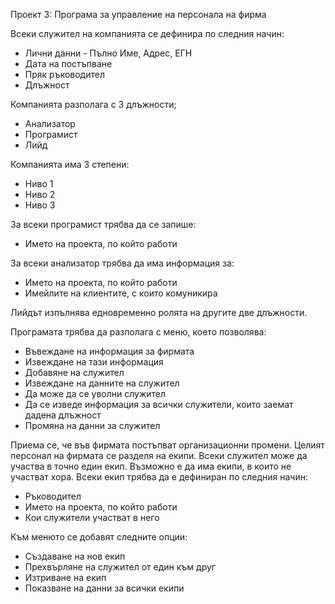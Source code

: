 Проект 3: Програма за управление на персонала на фирма

Всеки служител на компанията се дефинира по следния начин:
- Лични данни - Пълно Име, Адрес, ЕГН
- Дата на постъпване
- Пряк ръководител
- Длъжност

Компанията разполага с 3 длъжности;
- Анализатор
- Програмист
- Лийд

Компанията има 3 степени:
- Ниво 1
- Ниво 2
- Ниво 3

За всеки програмист трябва да се запише:
- Името на проекта, по който работи

За всеки анализатор трябва да има информация за:
- Името на проекта, по който работи
- Имейлите на клиентите, с които комуникира

Лийдът изпълнява едновременно ролята на другите две длъжности.

Програмата трябва да разполага с меню, което позволява:
- Въвеждане на информация за фирмата
- Извеждане на тази информация
- Добавяне на служител
- Извеждане на данните на служител
- Да може да се уволни служител
- Да се изведе информация за всички служители, които заемат дадена длъжност
- Промяна на данни за служител

Приема се, че във фирмата постъпват организационни промени. Целият персонал на фирмата се разделя на екипи. Всеки служител може да участва в точно един екип.
Възможно е да има екипи, в които не участват хора. Всеки екип трябва да е дефиниран по следния начин:
- Ръководител
- Името на проекта, по който работи
- Кои служители участват в него

Към менюто се добавят следните опции:
- Създаване на нов екип
- Прехвърляне на служител от един към друг
- Изтриване на екип
- Показване на данни за всички екипи


